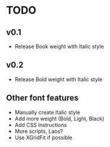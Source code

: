 # TODO

## v0.1

- Release Book weight with Italic style

## v0.2

- Release Bold weight with Italic style

## Other font features

- Manually create Italic style
- Add more weight (Bold, Light, Black)
- Add CSS instructions
- More scripts, Laos?
- Use XGridFit if possible
